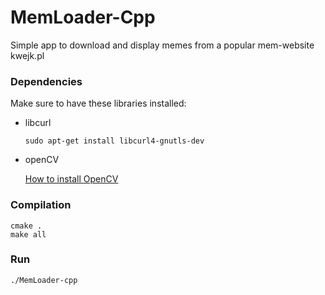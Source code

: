 # MemLoader-Cpp
Simple app to download and display memes from a popular mem-website kwejk.pl

### Dependencies
Make sure to have these libraries installed:
- libcurl
    ```
    sudo apt-get install libcurl4-gnutls-dev
    ```
- openCV

    [How to install OpenCV](https://medium.com/@pokhrelsuruchi/setting-up-opencv-for-python-and-c-in-ubuntu-20-04-6b0331e37437)
### Compilation
```
cmake .
make all
```
### Run
```
./MemLoader-cpp
```